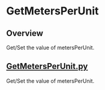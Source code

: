 # GetMetersPerUnit

## Overview

Get/Set the value of metersPerUnit.    

## [GetMetersPerUnit.py](./GetMetersPerUnit.py)    

Get/Set the value of metersPerUnit.    


